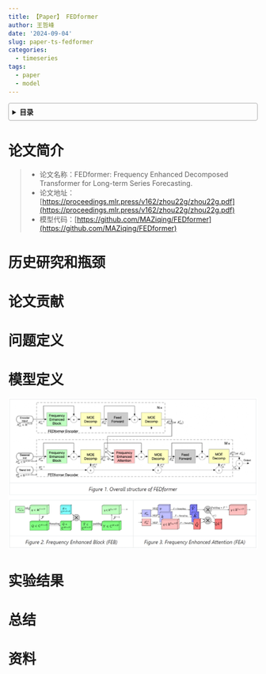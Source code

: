 ```yaml
---
title: 【Paper】 FEDformer
author: 王哲峰
date: '2024-09-04'
slug: paper-ts-fedformer
categories:
  - timeseries
tags:
  - paper
  - model
---
```


<style>
details {
    border: 1px solid #aaa;
    border-radius: 4px;
    padding: .5em .5em 0;
}
summary {
    font-weight: bold;
    margin: -.5em -.5em 0;
    padding: .5em;
}
details[open] {
    padding: .5em;
}
details[open] summary {
    border-bottom: 1px solid #aaa;
    margin-bottom: .5em;
}
img {
    pointer-events: none;
}
</style>

<details><summary>目录</summary><p>

- [论文简介](#论文简介)
- [历史研究和瓶颈](#历史研究和瓶颈)
- [论文贡献](#论文贡献)
- [问题定义](#问题定义)
- [模型定义](#模型定义)
- [实验结果](#实验结果)
- [总结](#总结)
- [资料](#资料)
</p></details><p></p>

# 论文简介

> * 论文名称：FEDformer: Frequency Enhanced Decomposed Transformer for Long-term Series Forecasting.
> * 论文地址：[https://proceedings.mlr.press/v162/zhou22g/zhou22g.pdf](https://proceedings.mlr.press/v162/zhou22g/zhou22g.pdf)
> * 模型代码：[https://github.com/MAZiqing/FEDformer](https://github.com/MAZiqing/FEDformer)

# 历史研究和瓶颈




# 论文贡献



# 问题定义



# 模型定义

![img](images/fedformer-frame.png)

<!-- ![img](images/FEDformer.png) -->

# 实验结果


# 总结


# 资料

